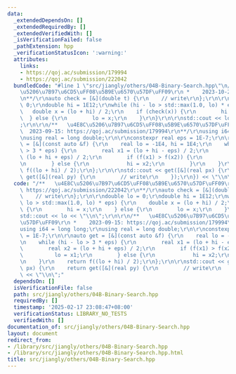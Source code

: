 ```yaml
---
data:
  _extendedDependsOn: []
  _extendedRequiredBy: []
  _extendedVerifiedWith: []
  _isVerificationFailed: false
  _pathExtension: hpp
  _verificationStatusIcon: ':warning:'
  attributes:
    links:
    - https://qoj.ac/submission/179994
    - https://qoj.ac/submission/222042
  bundledCode: "#line 1 \"src/jiangly/others/04B-Binary-Search.hpp\"\n/**   \u4E8C\
    \u5206\u7B97\u6CD5\uFF08\u5B9E\u6570\u57DF\uFF09\r\n *    2023-10-21: https://qoj.ac/submission/222042\r\
    \n**/\r\nauto check = [&](double t) {\r\n    // write\r\n};\r\n\r\ndouble lo =\
    \ 0;\r\ndouble hi = 1E12;\r\nwhile (hi - lo > std::max(1.0, lo) * eps) {\r\n \
    \   double x = (lo + hi) / 2;\r\n    if (check(x)) {\r\n        hi = x;\r\n  \
    \  } else {\r\n        lo = x;\r\n    }\r\n}\r\n\r\nstd::cout << lo << \"\\n\"\
    ;\r\n\r\n/**   \u4E8C\u5206\u7B97\u6CD5\uFF08\u5B9E\u6570\u57DF\uFF09\r\n *  \
    \  2023-09-15: https://qoj.ac/submission/179994\r\n**/\r\nusing i64 = long long;\r\
    \nusing real = long double;\r\n\r\nconstexpr real eps = 1E-7;\r\n\r\nauto get\
    \ = [&](const auto &f) {\r\n    real lo = -1E4, hi = 1E4;\r\n    while (hi - lo\
    \ > 3 * eps) {\r\n        real x1 = (lo + hi - eps) / 2;\r\n        real x2 =\
    \ (lo + hi + eps) / 2;\r\n        if (f(x1) > f(x2)) {\r\n            lo = x1;\r\
    \n        } else {\r\n            hi = x2;\r\n        }\r\n    }\r\n    return\
    \ f((lo + hi) / 2);\r\n};\r\n\r\nstd::cout << get([&](real px) {\r\n    return\
    \ get([&](real py) {\r\n        // write\r\n    });\r\n}) << \"\\n\";\n"
  code: "/**   \u4E8C\u5206\u7B97\u6CD5\uFF08\u5B9E\u6570\u57DF\uFF09\r\n *    2023-10-21:\
    \ https://qoj.ac/submission/222042\r\n**/\r\nauto check = [&](double t) {\r\n\
    \    // write\r\n};\r\n\r\ndouble lo = 0;\r\ndouble hi = 1E12;\r\nwhile (hi -\
    \ lo > std::max(1.0, lo) * eps) {\r\n    double x = (lo + hi) / 2;\r\n    if (check(x))\
    \ {\r\n        hi = x;\r\n    } else {\r\n        lo = x;\r\n    }\r\n}\r\n\r\n\
    std::cout << lo << \"\\n\";\r\n\r\n/**   \u4E8C\u5206\u7B97\u6CD5\uFF08\u5B9E\u6570\
    \u57DF\uFF09\r\n *    2023-09-15: https://qoj.ac/submission/179994\r\n**/\r\n\
    using i64 = long long;\r\nusing real = long double;\r\n\r\nconstexpr real eps\
    \ = 1E-7;\r\n\r\nauto get = [&](const auto &f) {\r\n    real lo = -1E4, hi = 1E4;\r\
    \n    while (hi - lo > 3 * eps) {\r\n        real x1 = (lo + hi - eps) / 2;\r\n\
    \        real x2 = (lo + hi + eps) / 2;\r\n        if (f(x1) > f(x2)) {\r\n  \
    \          lo = x1;\r\n        } else {\r\n            hi = x2;\r\n        }\r\
    \n    }\r\n    return f((lo + hi) / 2);\r\n};\r\n\r\nstd::cout << get([&](real\
    \ px) {\r\n    return get([&](real py) {\r\n        // write\r\n    });\r\n})\
    \ << \"\\n\";"
  dependsOn: []
  isVerificationFile: false
  path: src/jiangly/others/04B-Binary-Search.hpp
  requiredBy: []
  timestamp: '2025-02-17 23:08:47+08:00'
  verificationStatus: LIBRARY_NO_TESTS
  verifiedWith: []
documentation_of: src/jiangly/others/04B-Binary-Search.hpp
layout: document
redirect_from:
- /library/src/jiangly/others/04B-Binary-Search.hpp
- /library/src/jiangly/others/04B-Binary-Search.hpp.html
title: src/jiangly/others/04B-Binary-Search.hpp
---
```

